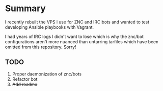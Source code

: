 # Summary

I recently rebuilt the VPS I use for ZNC and IRC bots and wanted to test
developing Ansible playbooks with Vagrant.

I had years of IRC logs I didn't want to lose which is why the znc/bot
configurations aren't more nuanced than untarring tarfiles which have been omitted
from this repository. Sorry!

## TODO

1. Proper daemonization of znc/bots
1. Refactor bot
1. ~~Add readme~~
